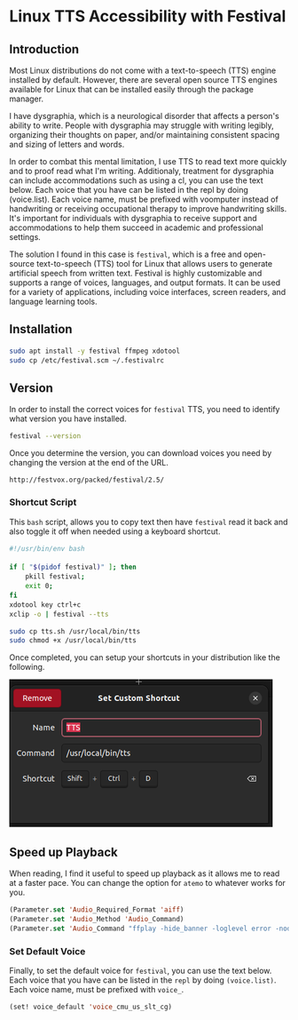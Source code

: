 # Linux TTS Accessibility with Festival

## Introduction

Most Linux distributions do not come with a text-to-speech (TTS) engine installed by default. However, there are several open source TTS engines available for Linux that can be installed easily through the package manager.

I have dysgraphia, which is a neurological disorder that affects a person's ability to write. People with dysgraphia may struggle with writing legibly, organizing their thoughts on paper, and/or maintaining consistent spacing and sizing of letters and words.

In order to combat this mental limitation, I use TTS to read text more quickly and to proof read what I'm writing. Additionaly, treatment for dysgraphia can include accommodations such as using a cl, you can use the text below. Each voice that you have can be listed in the repl by doing (voice.list). Each voice name, must be prefixed with voomputer instead of handwriting or receiving occupational therapy to improve handwriting skills. It's important for individuals with dysgraphia to receive support and accommodations to help them succeed in academic and professional settings.

The solution I found in this case is `festival`, which is a free and open-source text-to-speech (TTS) tool for Linux that allows users to generate artificial speech from written text. Festival is highly customizable and supports a range of voices, languages, and output formats. It can be used for a variety of applications, including voice interfaces, screen readers, and language learning tools.

## Installation

```bash
sudo apt install -y festival ffmpeg xdotool
sudo cp /etc/festival.scm ~/.festivalrc
```

## Version

In order to install the correct voices for `festival` TTS, you need to identify what version you have installed.

```bash
festival --version
```

Once you determine the version, you can download voices you need by changing the version at the end of the URL.

```text
http://festvox.org/packed/festival/2.5/
```

### Shortcut Script

This `bash` script, allows you to copy text then have `festival` read it back and also toggle it off when needed using a keyboard shortcut.

```bash
#!/usr/bin/env bash

if [ "$(pidof festival)" ]; then
	pkill festival;
	exit 0;
fi
xdotool key ctrl+c
xclip -o | festival --tts
```

```bash
sudo cp tts.sh /usr/local/bin/tts
sudo chmod +x /usr/local/bin/tts
```

Once completed, you can setup your shortcuts in your distribution like the following.

![shortcut](images/97a30b5bad97368f3b836f0dbec846df15706b662e1d8a0ad80549b457e1fdc3.png)

## Speed up Playback

When reading, I find it useful to speed up playback as it allows me to read at a faster pace. You can change the option for `atemo` to whatever works for you.

```lisp
(Parameter.set 'Audio_Required_Format 'aiff)
(Parameter.set 'Audio_Method 'Audio_Command)
(Parameter.set 'Audio_Command "ffplay -hide_banner -loglevel error -nodisp -autoexit -volume 100 -af 'atempo=1.8' $FILE")
```

### Set Default Voice

Finally, to set the default voice for `festival`, you can use the text below. Each voice that you have can be listed in the `repl` by doing `(voice.list)`. Each voice name, must be prefixed with `voice_`.

```lisp
(set! voice_default 'voice_cmu_us_slt_cg)
```
